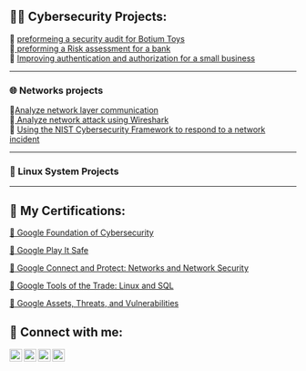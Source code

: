<h2>👨‍💻 Cybersecurity Projects:</h2>
👀 <a href="https://github.com/dodzonduty/Security-Audit-for-Botium-toys.git">preformeing a security audit for Botium Toys</a>
<br>
👀<a href="https://github.com/dodzonduty/Risk-assessment-"> preforming a Risk assessment for a bank </a>
<br>
👀 <a href="https://github.com/dodzonduty/Improve-authentication-and-authorization-for-a-small-business"> Improving authentication and authorization for a small business</a>

<hr>
<h3>🌐 Networks projects</h3>
👀<a href="https://github.com/dodzonduty/Analyze-network-layer-communication">Analyze network layer communication</a><br>
👀<a href="https://github.com/dodzonduty/Analyze-network-attacks-using-Wireshark"> Analyze network attack using Wireshark</a><br>
👀 <a href="https://github.com/dodzonduty/Using-the-NIST-Cybersecurity-Framework-to-respond-to-a-network-incident"> Using the NIST Cybersecurity Framework to respond to a network incident</a><br>
<hr>
<h3> 🐧 Linux System Projects</h3>
<hr>

<h2>🧐 My Certifications:</h2>

<a href="https://coursera.org/share/d4181949378f4ac9eaafc32a9fd15172"> 🍒 Google Foundation of Cybersecurity</a>
<p><a href="https://coursera.org/share/d4181949378f4ac9eaafc32a9fd15172">🍒 Google Play It Safe</a></p>
<p><a href="https://coursera.org/share/5b79c9660557818543b48eee18863549"> 🍒 Google Connect and Protect: Networks and Network Security</p>
<p><a href ="https://coursera.org/share/9d146b0ff340a581bcc822585f8e3cc5"> 🍒 Google Tools of the Trade: Linux and SQL</a></p>
<p> <a href="https://www.coursera.org/account/accomplishments/verify/GVC9HVNFXT38">🍒 Google Assets, Threats, and Vulnerabilities </a></p>

<h2>🤳 Connect with me:</h2>

<a href="https://api.whatsapp.com/send?phone=201013428558" target="_blank" rel="noopener noreferrer">
  <img align="left" alt="WhatsApp" width="22px" src="https://cdn.jsdelivr.net/npm/simple-icons@v3/icons/whatsapp.svg" />
</a>
<a href="https://www.facebook.com/mohamed.ibrahim.92560/" target="_blank" rel="noopener noreferrer">
  <img align="left" alt="Facebook" width="22px" src="https://cdn.jsdelivr.net/npm/simple-icons@v3/icons/facebook.svg" />
</a>

<a href="https://www.linkedin.com/in/mohamed-ibrahem-330435246/" target="_blank" rel="noopener noreferrer">
  <img align="left" alt="LinkedIn" width="22px" src="https://cdn.jsdelivr.net/npm/simple-icons@v3/icons/linkedin.svg" />
</a>
<a href="https://www.instagram.com/mohamed8_8/" target="_blank" rel="noopener noreferrer">
  <img align="left" alt="Instagram" width="22px" src="https://cdn.jsdelivr.net/npm/simple-icons@v3/icons/instagram.svg" />
</a>
